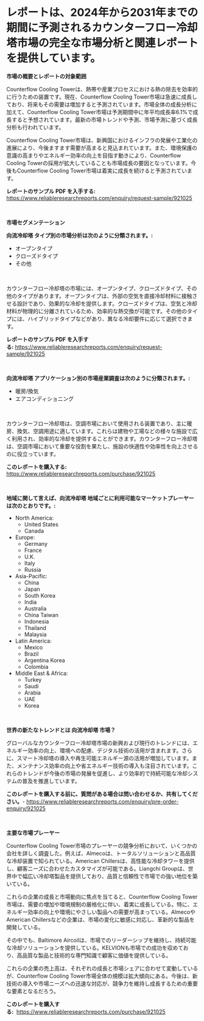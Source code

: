 <p><h1>レポートは、2024年から2031年までの期間に予測されるカウンターフロー冷却塔市場の完全な市場分析と関連レポートを提供しています。</h1></p><p><strong>市場の概要とレポートの対象範囲</strong></p>
<p><p>Counterflow Cooling Towerは、熱帯や産業プロセスにおける熱の除去を効率的に行うための装置です。現在、Counterflow Cooling Tower市場は急速に成長しており、将来もその需要は増加すると予測されています。市場全体の成長分析に加えて、Counterflow Cooling Tower市場は予測期間中に年平均成長率6.1%で成長すると予想されています。最新の市場トレンドや予測、市場予測に基づく成長分析も行われています。</p><p>Counterflow Cooling Tower市場は、新興国におけるインフラの発展や工業化の進展により、今後ますます需要が高まると見込まれています。また、環境保護の意識の高まりやエネルギー効率の向上を目指す動きにより、Counterflow Cooling Towerの採用が拡大していることも市場成長の要因となっています。今後もCounterflow Cooling Tower市場は着実に成長を続けると予測されています。</p></p>
<p><strong>レポートのサンプル PDF を入手する:</strong> <a href="https://www.reliableresearchreports.com/enquiry/request-sample/921025">https://www.reliableresearchreports.com/enquiry/request-sample/921025</a></p>
<p>&nbsp;</p>
<p><strong>市場セグメンテーション</strong></p>
<p><strong>向流冷却塔 タイプ別の市場分析は次のように分類されます。:</strong></p>
<p><ul><li>オープンタイプ</li><li>クローズドタイプ</li><li>その他</li></ul></p>
<p>&nbsp;</p>
<p><p>カウンターフロー冷却塔の市場には、オープンタイプ、クローズドタイプ、その他のタイプがあります。オープンタイプは、外部の空気を直接冷却材料に接触させる設計であり、効果的な冷却を提供します。クローズドタイプは、空気と冷却材料が物理的に分離されているため、効率的な熱交換が可能です。その他のタイプには、ハイブリッドタイプなどがあり、異なる冷却要件に応じて選択できます。</p></p>
<p><strong>レポートのサンプル PDF を入手する:</strong>&nbsp;<a href="https://www.reliableresearchreports.com/enquiry/request-sample/921025">https://www.reliableresearchreports.com/enquiry/request-sample/921025</a></p>
<p>&nbsp;</p>
<p><strong> 向流冷却塔 アプリケーション別の市場産業調査は次のように分類されます。:</strong></p>
<p><ul><li>暖房/換気</li><li>エアコンディショニング</li></ul></p>
<p>&nbsp;</p>
<p><p>カウンターフロー冷却塔は、空調市場において使用される装置であり、主に暖房、換気、空調用途に適しています。これらは建物や工場などの様々な施設で広く利用され、効率的な冷却を提供することができます。カウンターフロー冷却塔は、空調市場において重要な役割を果たし、施設の快適性や効率性を向上させるのに役立っています。</p></p>
<p><strong>このレポートを購入する:</strong>&nbsp; <a href="https://www.reliableresearchreports.com/purchase/921025">https://www.reliableresearchreports.com/purchase/921025</a></p>
<p>&nbsp;</p>
<p><strong>地域に関して言えば、向流冷却塔 地域ごとに利用可能なマーケットプレーヤーは次のとおりです。:</strong></p>
<p><ul>
    <li>
        North America:
        <ul>
            <li>United States</li>
            <li>Canada</li>
        </ul>
    </li>
    <li>
        Europe:
        <ul>
            <li>Germany</li>
            <li>France</li>
            <li>U.K.</li>
            <li>Italy</li>
            <li>Russia</li>
        </ul>
    </li>
    <li>
        Asia-Pacific:
        <ul>
            <li>China</li>
            <li>Japan</li>
            <li>South Korea</li>
            <li>India</li>
            <li>Australia</li>
            <li>China Taiwan</li>
            <li>Indonesia</li>
            <li>Thailand</li>
            <li>Malaysia</li>
        </ul>
    </li>
    <li>
        Latin America:
        <ul>
            <li>Mexico</li>
            <li>Brazil</li>
            <li>Argentina Korea</li>
            <li>Colombia</li>
        </ul>
    </li>
    <li>
        Middle East & Africa:
        <ul>
            <li>Turkey</li>
            <li>Saudi</li>
            <li>Arabia</li>
            <li>UAE</li>
            <li>Korea</li>
        </ul>
    </li>
    </ul></p>
<p>&nbsp;</p>
<p><strong>世界の新たなトレンドとは 向流冷却塔 市場？</strong></p>
<p><p>グローバルなカウンターフロー冷却塔市場の新興および現行のトレンドには、エネルギー効率の向上、環境への配慮、デジタル技術の活用が含まれます。さらに、スマート冷却塔の導入や再生可能エネルギー源の活用が増加しています。また、メンテナンス効率の向上や省エネルギー技術の導入も注目されています。これらのトレンドが今後の市場の発展を促進し、より効率的で持続可能な冷却システムの普及を推進しています。</p></p>
<p><strong>このレポートを購入する前に、質問がある場合は問い合わせるか、共有してください。</strong>- <a href="https://www.reliableresearchreports.com/enquiry/pre-order-enquiry/921025">https://www.reliableresearchreports.com/enquiry/pre-order-enquiry/921025</a></p>
<p>&nbsp;</p>
<p><strong>主要な市場プレーヤー</strong></p>
<p><p>Counterflow Cooling Tower市場のプレーヤーの競争分析において、いくつかの会社を詳しく調査した。例えば、Almecoは、トータルソリューションと高品質な冷却装置で知られている。American Chillersは、高性能な冷却タワーを提供し、顧客ニーズに合わせたカスタマイズが可能である。Liangchi Groupは、世界中で幅広い冷却塔製品を提供しており、品質と信頼性で市場での強い地位を築いている。</p><p>これらの企業の成長と市場動向に焦点を当てると、Counterflow Cooling Tower市場は、需要の増加や環境規制の厳格化に伴い、着実に成長している。特に、エネルギー効率の向上や環境にやさしい製品への需要が高まっている。AlmecoやAmerican Chillersなどの企業は、市場の変化に敏感に対応し、革新的な製品を開発している。</p><p>その中でも、Baltimore Aircoilは、市場でのリーダーシップを維持し、持続可能な冷却ソリューションを提供している。KELVIONも市場での成功を収めており、高品質な製品と技術的な専門知識で顧客に価値を提供している。</p><p>これらの企業の売上高は、それぞれの成長と市場シェアに合わせて変動しているが、Counterflow Cooling Tower市場全体の規模は拡大傾向にある。今後は、新技術の導入や市場ニーズへの迅速な対応が、競争力を維持し成長するための重要な要素となるだろう。</p></p>
<p><strong>このレポートを購入する:</strong>&nbsp;&nbsp;<a href="https://www.reliableresearchreports.com/purchase/921025">https://www.reliableresearchreports.com/purchase/921025</a></p>
